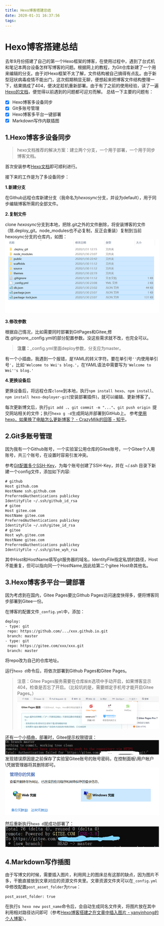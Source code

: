 ```yaml
---
title: Hexo博客搭建总结
date: 2020-01-31 16:37:56
tags:
---
```

# Hexo博客搭建总结
去年9月份搭建了自己的第一个Hexo框架的博客，在使用过程中，遇到了台式机和笔记本两台设备怎样写博客的问题。根据网上的教程，为Git仓库新建了一个用来编辑的分支。由于对Hexo框架不太了解，文件结构被自己搞得有点乱。由于新型冠状病毒疫情不能出门，这次假期稍显无聊，便想起来把博客文件结构整理一下，结果搞成了404，便决定趁机重新部署。由于有了之前的使用经验，读了一遍[Hexo的文档](https://hexo.io/zh-cn/docs/)，便觉得以前遇到的问题都可迎刃而解。
总结一下主要的问题有：

- [x] Hexo博客多设备同步
- [x] Git多账号管理
- [x] Hexo博客多平台一键部署
- [x] Markdown写作内联插图

## 1.Hexo博客多设备同步
> hexo文档推荐的解决方案：建立两个分支，一个用于部署，一个用于同步博客文档。

首次安装参考[Hexo文档](https://hexo.io/zh-cn/docs/)即可顺利进行。

接下来的工作是为了多设备同步：

**1.新建分支**

在Github远程仓库新建分支（我命名为*hexosync*分支，并设为default），用于同步编辑博客所需的全部文件。

**2.复制文件**

clone *hexosync*分支到本地，把除.git之外的文件删除，将安装博客的文件（除.deploy_git。node_modules也不必复制，反正会重装）复制到当前hexosync分支的仓库内，如图：![](Hexo博客搭建总结\复制文件.png)

**3.修改参数**

根据自己情况，比如需要同时部署到GitPages和Gitee,修改.gitignore,_config.yml的部分配置参数。没这些需求就不改，也完全可以。

> **注意：**_config.yml里面deploy参数，分支应为master。

有一个小插曲，我遇到一个报错，是YAML的转义字符。要在单引号`''`内使用单引号`'`，比如`'Welcome to Wei's blog.'`，在YAML语法中需要写为`'Welcome to Wei''s blog.'`

**4.更换设备后**

更换设备后，将远程仓库`clone`到本地，执行`npm install hexo`、`npm install`、`npm install hexo-deployer-git`(安装部署插件)，就可以编辑、更新博客了。

每次更新博文后，执行`git add .`、`git commit -m "..."`、`git push origin `提交网站相关的文件；执行`hexo g -d`生成网站并部署到GitHub上。
参考[使用hexo，如果换了电脑怎么更新博客？ - CrazyMilk的回答 - 知乎](
https://www.zhihu.com/question/21193762/answer/79109280)。


## 2.Git多账号管理
因为我有一个Github账号，一个实验室公用仓库的Gitee账号，一个Gitee个人用账号，共三个账号，在设置时容易引发冲突。

参考[Git配置多个SSH-Key](https://gitee.com/help/articles/4229#article-Kheader0)，为每个账号创建了SSH-Key，并在 ~/.ssh 目录下新建一个config文件，添加如下内容:
```
# github
Host github.com
HostName ssh.github.com
PreferredAuthentications publickey
IdentityFile ~/.ssh/github_id_rsa
# gitee
Host gitee.com
HostName gitee.com
PreferredAuthentications publickey
IdentityFile ~/.ssh/gitee_id_rsa
# gitee
Host wyh.gitee.com
HostName gitee.com
PreferredAuthentications publickey
IdentityFile ~/.ssh/gitee_wyh_rsa
 ```
 其中Host和HostName填写git服务器的域名，IdentityFile指定私钥的路径，Host不能重复，但可以指向同一个HostName,因此给第二个gitee Host命其他名。

 ## 3.Hexo博客多平台一键部署
 因为考虑到在国内，Gitee Pages要比Github Pages访问速度快得多，便将博客同步部署到Gitee一份。

 在博客的配置文件`_config.yml`中，添加：
 ```
 deploy:
- type: git
  repo: https://github.com/.../xxx.github.io.git
  branch: master
- type: git
  repo: https://gitee.com/xxx/xxx.git
  branch: master
  ```
  将repo改为自己的仓库地址。

  运行```hexo d```命令后，将依次部署到Github Pages和Gitee Pages。
  > 注意：Gitee Pages服务需要在仓库`服务`选项中手动开启，如果博客显示404，检查是否忘了开启。（比较坑的是，需要绑定手机号才能开启Gitee Pages。）
  ![](Hexo博客搭建总结/giteepages服务.png)

还有一个小插曲，部署时，Gitee提示权限错误：
  ![](Hexo博客搭建总结/gitee权限报错.png)
发现错误原因是之前保存了实验室Gitee账号的账号密码，在控制面板\用户帐户\凭据管理器将其删除即可。
  ![](Hexo博客搭建总结/管理凭据.png)

然后重新执行`hexo d`就成功部署了：
![](Hexo博客搭建总结/gitee权限成功.jpg)

## 4.Markdown写作插图
由于写博文的时候，需要插入图片，利用网上的图床总有这那的缺点，因为图片不多，干脆直接放到文章对应的资源文件夹里。文章资源文件夹可以在`_config.yml`中修改配置`post_asset_folder`为`true`：
```
post_asset_folder: true
```
在执行`$ hexo new post_name`命令后，会自动生成同名文件夹，将图片放在其中利用相对路径访问即可（参考[Hexo博客搭建之在文章中插入图片 - yanyinhong的个人博客](https://yanyinhong.github.io/2017/05/02/How-to-insert-image-in-hexo-post/)）。